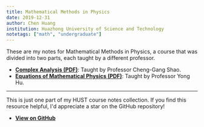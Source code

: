 ```yaml
---
title: Mathematical Methods in Physics
date: 2019-12-31
author: Chen Huang
institution: Huazhong University of Science and Technology
notetags: ["math", "undergraduate"]
---
```


These are my notes for Mathematical Methods in Physics, a course that was divided into two parts, each taught by a different professor.

-   [**Complex Analysis (PDF)**](mathematical-methods-in-physics/pdf/review-complex-analysis.pdf): Taught by Professor Cheng-Gang Shao.
-   [**Equations of Mathematical Physics (PDF)**](mathematical-methods-in-physics/pdf/equations-of-mathematical-physics.pdf): Taught by Professor Yong Hu.

***

This is just one part of my HUST course notes collection. If you find this resource helpful, I'd appreciate a star on the GitHub repository!

- [**View on GitHub**](https://github.com/chenx820/HUST-course-notes)
